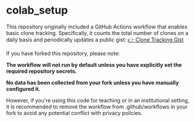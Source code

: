 # colab_setup

This repository originally included a GitHub Actions workflow that enables basic clone tracking. Specifically, it counts the total number of clones on a daily basis and periodically updates a public gist:
[👉 Clone Tracking Gist](https://gist.github.com/rwxayheee/79875b3c477a50db95f050b687cc488d)

If you have forked this repository, please note: 

**The workflow will not run by default unless you have explicitly set the required repository secrets.**

**No data has been collected from your fork unless you have manually configured it.**

However, if you're using this code for teaching or in an institutional setting, it is recommended to remove the workflow from .github/workflows in your fork to avoid any potential conflict with privacy policies.